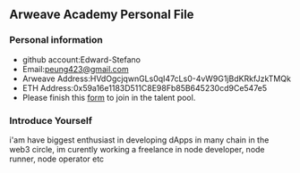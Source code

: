 ## Arweave Academy Personal File

### Personal information

- github account:Edward-Stefano
- Email:peung423@gmail.com
- Arweave Address:HVdOgcjqwnGLs0qI47cLs0-4vW9G1jBdKRkfJzkTMQk
- ETH Address:0x59a16e1183D511C8E98Fb85B645230cd9Ce547e5
- Please finish this [form](https://docs.google.com/forms/d/e/1FAIpQLSfWA5fIIcBgmRppm3jNz5vmf9Mai_QMVil-2pO4r7YKn_Zhtw/viewform?usp=sf_link) to join in the talent pool.

### Introduce Yourself
 i'am have biggest enthusiast in developing dApps in many chain in the web3 circle, im curently working a freelance in node developer, node runner, node operator etc
